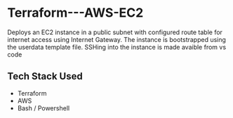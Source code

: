 # Terraform---AWS-EC2 
Deploys an EC2 instance in a public subnet with configured route table for internet access using Internet Gateway. The instance is bootstrapped using the userdata template file. SSHing into the instance is made avaible from vs code


## Tech Stack Used
- Terraform
- AWS
- Bash / Powershell
